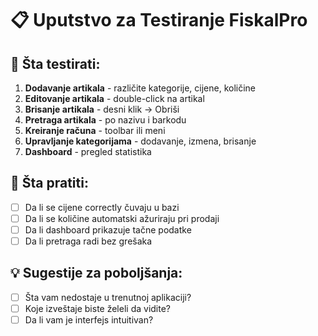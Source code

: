 # 📋 Uputstvo za Testiranje FiskalPro

## 🎯 Šta testirati:
1. **Dodavanje artikala** - različite kategorije, cijene, količine
2. **Editovanje artikala** - double-click na artikal
3. **Brisanje artikala** - desni klik → Obriši
4. **Pretraga artikala** - po nazivu i barkodu
5. **Kreiranje računa** - toolbar ili meni
6. **Upravljanje kategorijama** - dodavanje, izmena, brisanje
7. **Dashboard** - pregled statistika

## 🐛 Šta pratiti:
- [ ] Da li se cijene correctly čuvaju u bazi
- [ ] Da li se količine automatski ažuriraju pri prodaji
- [ ] Da li dashboard prikazuje tačne podatke
- [ ] Da li pretraga radi bez grešaka

## 💡 Sugestije za poboljšanja:
- [ ] Šta vam nedostaje u trenutnoj aplikaciji?
- [ ] Koje izveštaje biste želeli da vidite?
- [ ] Da li vam je interfejs intuitivan?
